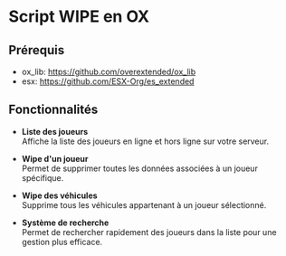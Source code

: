 # Script WIPE en OX

## Prérequis

- ox_lib: https://github.com/overextended/ox_lib
- esx: https://github.com/ESX-Org/es_extended

## Fonctionnalités

- **Liste des joueurs**  
  Affiche la liste des joueurs en ligne et hors ligne sur votre serveur.

- **Wipe d'un joueur**  
  Permet de supprimer toutes les données associées à un joueur spécifique.

- **Wipe des véhicules**  
  Supprime tous les véhicules appartenant à un joueur sélectionné.

- **Système de recherche**  
  Permet de rechercher rapidement des joueurs dans la liste pour une gestion plus efficace.
